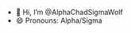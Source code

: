- 👋 Hi, I’m @AlphaChadSigmaWolf
- 😄 Pronouns: Alpha/Sigma
<!---
AlphaChadSigmaWolf/AlphaChadSigmaWolf is a ✨ special ✨ repository because its `README.md` (this file) appears on your GitHub profile.
You can click the Preview link to take a look at your changes.
--->

